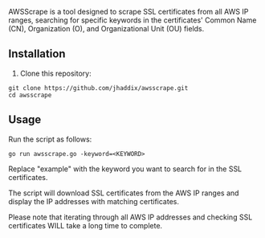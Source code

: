 AWSScrape is a tool designed to scrape SSL certificates from all AWS IP ranges, searching for specific keywords in the certificates' Common Name (CN), Organization (O), and Organizational Unit (OU) fields.

## Installation

1. Clone this repository:

```
git clone https://github.com/jhaddix/awsscrape.git
cd awsscrape
```

## Usage

Run the script as follows:

```
go run awsscrape.go -keyword=<KEYWORD>  
```

Replace "example" with the keyword you want to search for in the SSL certificates.

The script will download SSL certificates from the AWS IP ranges and display the IP addresses with matching certificates.

Please note that iterating through all AWS IP addresses and checking SSL certificates WILL take a long time to complete.
